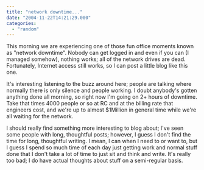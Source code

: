 ```yaml
---
title: "network downtime..."
date: "2004-11-22T14:21:29.000"
categories: 
  - "random"
---
```


This morning we are experiencing one of those fun office moments known as "network downtime". Nobody can get logged in and even if you can (I managed somehow), nothing works; all of the network drives are dead. Fortunately, Internet access still works, so I can post a little blog like this one.  
  
It's interesting listening to the buzz around here; people are talking where normally there is only silence and people working. I doubt anybody's gotten anything done all morning, so right now I'm going on 2+ hours of downtime. Take that times 4000 people or so at RC and at the billing rate that engineers cost, and we're up to almost $1Million in general time while we're all waiting for the network.  
  
I should really find something more interesting to blog about; I've seen some people with long, thoughtful posts; however, I guess I don't find the time for long, thoughtful writing. I mean, I can when I need to or want to, but I guess I spend so much time of each day just getting work and normal stuff done that I don't take a lot of time to just sit and think and write. It's really too bad; I do have actual thoughts about stuff on a semi-regular basis.

